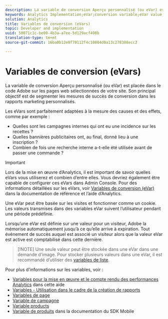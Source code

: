 ```yaml
---
description: La variable de conversion Aperçu personnalisé (ou eVar) est placée dans le code Adobe sur les pages web sélectionnées de votre site. Son principal objectif est de segmenter les mesures de succès de conversion dans les rapports marketing personnalisés.
keywords: Analytics Implementation;eVar;conversion variable;eVar value;conversion;success event
solution: Analytics
title: Variables de conversion (eVars)
topic: Developer and implementation
uuid: 50071c1c-be00-4b3a-a7ee-5d129acf498b
translation-type: tm+mt
source-git-commit: 16ba0b12e0f70112f4c10804d0a13c278388ecc2

---
```



# Variables de conversion (eVars)

La variable de conversion Aperçu personnalisé (ou eVar) est placée dans le code Adobe sur les pages web sélectionnées de votre site. Son principal objectif est de segmenter les mesures de succès de conversion dans les rapports marketing personnalisés.

Les eVars sont parfaitement adaptées à la mesure des causes et des effets, comme par exemple :

* Quelles sont les campagnes internes qui ont eu une incidence sur les recettes ?
* Quelles bannières publicitaires ont, au final, donné lieu à une inscription ?
* Combien de fois une recherche interne a-t-elle été utilisée avant de passer une commande ?

>[!IMPORTANT]
>
>Lors de la mise en œuvre d’Analytics, il est important de savoir quelles eVars vous utiliserez et combien d’entre elles. Vous devriez également être capable de configurer ces eVars dans Admin Console. Pour des informations détaillées sur les eVars, voir [Variables de conversion (eVar)](https://marketing.adobe.com/resources/help/en_US/reference/conversion_var_admin.html) dans la documentation de référence et l’aide d’Analytics.

Une eVar peut être basée sur les visites et fonctionner comme un cookie. Les valeurs transmises dans des variables eVar suivent l’utilisateur pendant une période prédéfinie.

Lorsqu’une eVar est définie sur une valeur pour un visiteur, Adobe la mémorise automatiquement jusqu’à ce qu’elle arrive à expiration. Tout événement de succès auquel est associé un visiteur alors que la valeur eVar est active est comptabilisé dans cette dernière.

> [!NOTE] Une seule valeur peut être stockée dans une eVar dans une demande d’image. Pour stocker plusieurs valeurs dans une eVar, il est recommandé d’utiliser des [variables de liste](/help/implement/js-implementation/c-variables/page-variables.md).

Pour plus d’informations sur les variables, voir :

* [Variables pour la mise en œuvre et le compte rendu des performances Analytics](/help/implement/js-implementation/c-variables/sc-variables.md) dans cette aide
* [Variables - Utilisation dans le cadre de la création de rapports](https://marketing.adobe.com/resources/help/en_US/reference/variable_definitions.html)
* [Variables de page](/help/implement/js-implementation/c-variables/page-variables.md)
* [Variable de campagne](/help/implement/js-implementation/c-variables/page-variables.md)
* [Variable products](/help/implement/js-implementation/c-variables/page-variables.md)
* [Variable de produits](https://marketing.adobe.com/resources/help/en_US/mobile/android/products.html) dans la documentation du SDK Mobile

